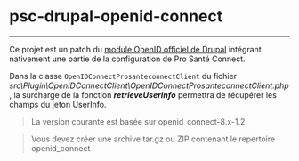 # psc-drupal-openid-connect
---
Ce projet est un patch du [module OpenID officiel de Drupal](https://www.drupal.org/project/openid_connect) intégrant nativement une partie de la configuration de Pro Santé Connect.

Dans la classe ```OpenIDConnectProsanteconnectClient``` du fichier *src\Plugin\OpenIDConnectClient\OpenIDConnectProsanteconnectClient.php*, la surcharge de la fonction ***retrieveUserInfo*** permettra de récupérer les champs du jeton UserInfo.

> La version courante est basée sur openid_connect-8.x-1.2

> Vous devez créer une archive tar.gz ou ZIP contenant le repertoire openid_connect

